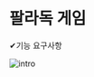 # 팔라독 게임
✔기능 요구사항

![intro](https://user-images.githubusercontent.com/74044292/102352505-312f9b00-3feb-11eb-9dd7-8daa49b94b91.jpg)
